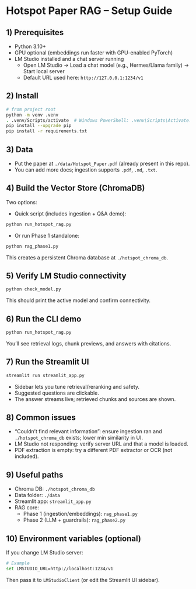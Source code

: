 # Hotspot Paper RAG – Setup Guide

## 1) Prerequisites

- Python 3.10+
- GPU optional (embeddings run faster with GPU-enabled PyTorch)
- LM Studio installed and a chat server running
  - Open LM Studio → Load a chat model (e.g., Hermes/Llama family) → Start local server
  - Default URL used here: `http://127.0.0.1:1234/v1`

## 2) Install

```bash
# from project root
python -m venv .venv
. .venv/Scripts/activate  # Windows PowerShell: .venv\Scripts\Activate.ps1
pip install --upgrade pip
pip install -r requirements.txt
```

## 3) Data

- Put the paper at `./data/Hotspot_Paper.pdf` (already present in this repo).
- You can add more docs; ingestion supports `.pdf`, `.md`, `.txt`.

## 4) Build the Vector Store (ChromaDB)

Two options:

- Quick script (includes ingestion + Q&A demo):

```bash
python run_hotspot_rag.py
```

- Or run Phase 1 standalone:

```bash
python rag_phase1.py
```

This creates a persistent Chroma database at `./hotspot_chroma_db`.

## 5) Verify LM Studio connectivity

```bash
python check_model.py
```

This should print the active model and confirm connectivity.

## 6) Run the CLI demo

```bash
python run_hotspot_rag.py
```

You’ll see retrieval logs, chunk previews, and answers with citations.

## 7) Run the Streamlit UI

```bash
streamlit run streamlit_app.py
```

- Sidebar lets you tune retrieval/reranking and safety.
- Suggested questions are clickable.
- The answer streams live; retrieved chunks and sources are shown.

## 8) Common issues

- “Couldn’t find relevant information”: ensure ingestion ran and `./hotspot_chroma_db` exists; lower min similarity in UI.
- LM Studio not responding: verify server URL and that a model is loaded.
- PDF extraction is empty: try a different PDF extractor or OCR (not included).

## 9) Useful paths

- Chroma DB: `./hotspot_chroma_db`
- Data folder: `./data`
- Streamlit app: `streamlit_app.py`
- RAG core:
  - Phase 1 (ingestion/embeddings): `rag_phase1.py`
  - Phase 2 (LLM + guardrails): `rag_phase2.py`

## 10) Environment variables (optional)

If you change LM Studio server:

```bash
# Example
set LMSTUDIO_URL=http://localhost:1234/v1
```

Then pass it to `LMStudioClient` (or edit the Streamlit UI sidebar).
